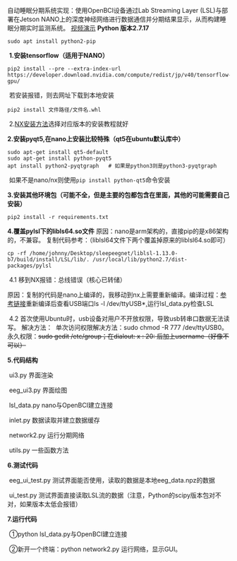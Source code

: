 自动睡眠分期系统实现：使用OpenBCI设备通过Lab Streaming Layer (LSL)与部署在Jetson NANO上的深度神经网络进行数据通信并分期结果显示，从而构建睡眠分期实时监测系统。
[视频演示](https://www.bilibili.com/video/BV1cA411F739/?spm_id_from=333.999.0.0)
**Python 版本2.7.17**

```
sudo apt install python2-pip
```

​	**1.安装tensorflow（适用于NANO）**

```
pip2 install --pre --extra-index-url https://developer.download.nvidia.com/compute/redist/jp/v40/tensorflow-gpu/
```

​	若安装报错，则去网址下载到本地安装

```
pip2 install 文件路径/文件名.whl
```

​	2.[NX安装方法](https://forums.developer.nvidia.com/t/official-tensorflow-for-jetson-agx-xavier/65523)选择对应版本的安装教程就好

**2.安装pyqt5,在nano上安装比较特殊（qt5在ubuntu默认库中）**

```
sudo apt-get install qt5-default
sudo apt-get install python-pyqt5
apt install python2-pyqtgraph	# 如果是python3则是python3-pyqtgraph
```

​	如果不是nano/nx则使用`pip install python-qt5`命令安装

**3.安装其他环境包（可能不全，但是主要的包都包含在里面，其他的可能需要自己安装）**

```
pip2 install -r requirements.txt
```

**4.覆盖pylsl下的libls64.so文件**
	原因：nano是arm架构的，直接pip的是x86架构的，不兼容。
	复制代码参考：（liblsl64文件下两个覆盖掉原来的liblsl64.so即可）

```
cp -rf /home/johnny/Desktop/sleepeegnet/liblsl-1.13.0-b7/build/install/LSL/lib/. /usr/local/lib/python2.7/dist-packages/pylsl
```

​	4.1 移到NX报错：总线错误（核心已转储）

​	原因：复制的代码是nano上编译的，我移动到nx上需要重新编译。编译过程：[参考链接](https://github.com/labstreaminglayer/liblsl-Python/issues/16)
​				重新编译后查看USB端口ls -l /dev/ttyUSB*,运行lsl_data.py检查LSL

​	4.2 首次使用Ubuntu时，usb设备对用户不开放权限，导致usb转串口数据无法读写。
​	解决方法：
​		单次访问权限解决方法：sudo chmod -R 777 /dev/ttyUSB0。
​		永久权限：~~sudo gedit /etc/group；在dialout: x : 20: 后加上username（好像不可以）~~

**5.代码结构**

​	ui3.py 界面渲染

​	eeg_ui3.py 界面绘图

​	lsl_data.py nano与OpenBCI建立连接

​	inlet.py 数据读取并建立数据缓存

​	network2.py 运行分期网络

​	utils.py 一些函数方法

**6.测试代码**

​	eeg_ui_test.py 测试界面能否使用，读取的数据是本地eeg_data.npz的数据

​	ui_test.py 测试界面直接读取LSL流的数据（注意，Python的scipy版本包对不对，如果版本太低会报错）

**7.运行代码**

​	①python lsl_data.py与OpenBCI建立连接

​	②新开一个终端：python network2.py 运行网络，显示GUI。

